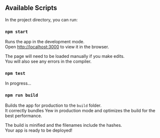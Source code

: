 ## Available Scripts

In the project directory, you can run:

### `npm start`

Runs the app in the development mode.<br>
Open [http://localhost:3000](http://localhost:3000) to view it in the browser.

The page will need to be loaded manually if you make edits.<br>
You will also see any errors in the compiler.

### `npm test`

In progress...

### `npm run build`

Builds the app for production to the `build` folder.<br>
It correctly bundles Yew in production mode and optimizes the build for the best performance.

The build is minified and the filenames include the hashes.<br>
Your app is ready to be deployed!

